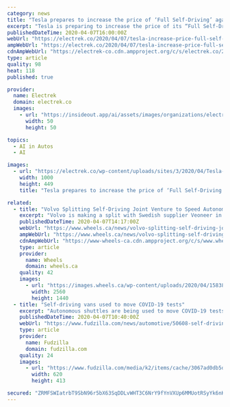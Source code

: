 ```yaml
---
category: news
title: "Tesla prepares to increase the price of ‘Full Self-Driving’ again with new features"
excerpt: "Tesla is preparing to increase the price of its “Full Self-Driving” package again as new features are coming — keeping the promise of increasing the value. There are many things about how Tesla is approaching self-driving technology that makes it different from the rest of the auto industry. The automaker refuses to use lidar sensors and ..."
publishedDateTime: 2020-04-07T16:00:00Z
webUrl: "https://electrek.co/2020/04/07/tesla-increase-price-full-self-driving-again/"
ampWebUrl: "https://electrek.co/2020/04/07/tesla-increase-price-full-self-driving-again/amp/"
cdnAmpWebUrl: "https://electrek-co.cdn.ampproject.org/c/s/electrek.co/2020/04/07/tesla-increase-price-full-self-driving-again/amp/"
type: article
quality: 98
heat: 118
published: true

provider:
  name: Electrek
  domain: electrek.co
  images:
    - url: "https://insideout.app/ai/assets/images/organizations/electrek.co-50x50.jpg"
      width: 50
      height: 50

topics:
  - AI in Autos
  - AI

images:
  - url: "https://electrek.co/wp-content/uploads/sites/3/2020/04/Tesla-Full-self-driving-price.jpg?quality=82&strip=all&w=1000"
    width: 1000
    height: 449
    title: "Tesla prepares to increase the price of ‘Full Self-Driving’ again with new features"

related:
  - title: "Volvo Splitting Self-Driving Joint Venture to Speed Autonomous Development"
    excerpt: "Volvo is making a split with Swedish supplier Veoneer in a move that it says will help speed up Volvo’s development in new autonomous vehicle technology, focusing on bringing it to vehicles more quickly. Zenuity was the name of the 50-50 joint venture between Volvo Cars and Veoneer, a company that is developing software, hardware, and systems ..."
    publishedDateTime: 2020-04-07T14:17:00Z
    webUrl: "https://www.wheels.ca/news/volvo-splitting-self-driving-joint-venture-to-speed-autonomous-development/"
    ampWebUrl: "https://www.wheels.ca/news/volvo-splitting-self-driving-joint-venture-to-speed-autonomous-development/amp/"
    cdnAmpWebUrl: "https://www-wheels-ca.cdn.ampproject.org/c/s/www.wheels.ca/news/volvo-splitting-self-driving-joint-venture-to-speed-autonomous-development/amp/"
    type: article
    provider:
      name: Wheels
      domain: wheels.ca
    quality: 42
    images:
      - url: "https://images.wheels.ca/wp-content/uploads/2020/04/158389_Autonomous_drive_technology_Complete_system_solution-scaled.jpg"
        width: 2560
        height: 1440
  - title: "Self-driving vans used to move COVID-19 tests"
    excerpt: "Autonomous shuttles are being used to move COVID-19 tests from a Jacksonville, Florida testing site to a nearby Mayo Clinic processing location, in what the medical nonprofit is calling a \"first\" for the U.S. During each run made to and from the clinic, the self-driving shuttles are being trailed by an SUV driven by a human but they are at ..."
    publishedDateTime: 2020-04-07T10:40:00Z
    webUrl: "https://www.fudzilla.com/news/automotive/50608-self-driving-vans-used-to-move-covid-19-tests"
    type: article
    provider:
      name: Fudzilla
      domain: fudzilla.com
    quality: 24
    images:
      - url: "https://www.fudzilla.com/media/k2/items/cache/3067ad0db5dc2799d359e0d9222c0a25_L.jpg"
        width: 620
        height: 413

secured: "ZRMFSWIatrbT9SbN96r5bX63SqDDLvWHT3C6NrY9fYnVXUp6MMUotRSyYk6nKDc9B0JLW3oc5iE06nogBeI2aVfWV49b0Nl+SUFfQshiPcC2Hq1GOCYp/4v8PB9/RroQxeh2C8qmylFkoupSTjwXdPLyBwq00eMWKN2PFcLxxkw2OZi2vojn0XFHPgWgHIuo8woDzjAxIFpkNx0CvMiP+Vh9iH4ULA90xDA3c0QDxzhPOMIW8trFhYfIQkYeowVOXZHjB2csGU2QTeCnSF269pN5esnarln+C7v01ElZKFF56v2QQRsEgQjJTubr/tzY;IiozS4+Qk58GjFZrpkp3UA=="
---
```


